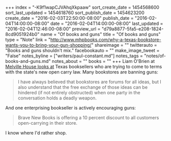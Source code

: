 +++
index = "-K9f1wapCJVAhqXkpaaw"
sort_create_date = 1454568600
sort_last_updated = 1454618760
sort_publish_date = 1454623200
create_date = "2016-02-03T22:50:00-08:00"
publish_date = "2016-02-04T14:00:00-08:00"
date = "2016-02-04T14:00:00-08:00"
last_updated = "2016-02-04T12:46:00-08:00"
preview_url = "d79a8877-5fa5-e208-1824-8cd9051924b0"
name = "Of books and guns"
title = "Of books and guns"
type = "Note"
link = "http://www.mhpbooks.com/why-a-texas-bookstore-wants-you-to-bring-your-gun-shopping/"
shareimage = ""
twitterauto = "Books and guns shouldn't mix."
facebookauto = ""
make_image_tweet = "False"
notes_byline = ["writers/paul-constant.md"]
notes_tags = "notes/of-books-and-guns.md"
notes_about = ""
books = ""
+++
Liam O'Brien at [Melville House looks at](http://www.mhpbooks.com/why-a-texas-bookstore-wants-you-to-bring-your-gun-shopping/) Texas booksellers who are trying to come to terms with the state's new open carry law. Many bookstores are banning guns:

<blockquote>I have always believed that bookstores are forums for all ideas, but I also understand that the free exchange of those ideas can be hindered (if not entirely obstructed) when one party in the conversation holds a deadly weapon.</blockquote>

And one enterprising bookseller is actively encouraging guns:

<blockquote>Brave New Books is offering a 10 percent discount to all customers open-carrying in their store.</blockquote>

I know where I'd rather shop.
